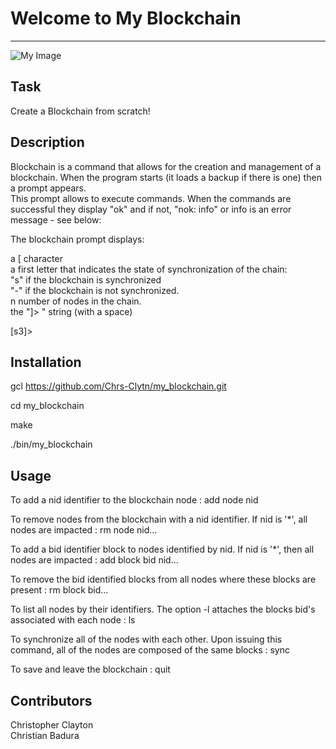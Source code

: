 # Welcome to My Blockchain
***
![My Image](https://github.com/Chrs-Clytn/my_blockchain/tree/main/.img/blocker.png)  


## Task
Create a Blockchain from scratch!  


## Description
Blockchain is a command that allows for the creation and management of a blockchain. When the program starts (it loads a backup if there is one) then a prompt appears.  
This prompt allows to execute commands. When the commands are successful they display "ok" and if not, "nok: info" or info is an error message - see below:  

The blockchain prompt displays:  

a [ character  
a first letter that indicates the state of synchronization of the chain:  
"s" if the blockchain is synchronized  
"-" if the blockchain is not synchronized.  
n number of nodes in the chain.  
the "]> " string (with a space)  

[s3]>  

## Installation
gcl https://github.com/Chrs-Clytn/my_blockchain.git  

cd my_blockchain  

make  

./bin/my_blockchain  

## Usage
To add a nid identifier to the blockchain node : add node nid   

To remove nodes from the blockchain with a nid identifier. If nid is '*', all nodes are impacted : rm node nid...   

To add a bid identifier block to nodes identified by nid. If nid is '*', then all nodes are impacted : add block bid nid...  

To remove the bid identified blocks from all nodes where these blocks are present : rm block bid...  

To list all nodes by their identifiers. The option -l attaches the blocks bid's associated with each node : ls  

To synchronize all of the nodes with each other. Upon issuing this command, all of the nodes are composed of the same blocks : sync  

To save and leave the blockchain : quit  

## Contributors
Christopher Clayton  
Christian Badura  